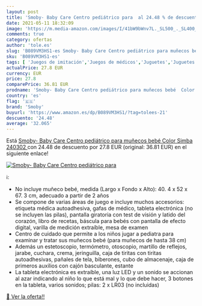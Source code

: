 ```yaml
---
layout: post
title: 'Smoby- Baby Care Centro pediátrico para  al 24.48 % de descuento'
date: 2021-05-11 18:32:09
image: 'https://m.media-amazon.com/images/I/41bW9bWnv7L._SL500_._SL400_.jpg'
comments: true
category: ofertas
author: 'tole.es'
slug: 'B089VM3HS1-es Smoby- Baby Care Centro pediátrico para muñecos bebé Color...'
sku: 'B089VM3HS1-es'
tags: [ 'Juegos de imitación','Juegos de médicos','Juguetes','Juguetes y juegos','simba','smoby', ]
actualPrice: 27.8 EUR
currency: EUR
price: 27.8
comparePrice: 36.81 EUR
prodname: 'Smoby- Baby Care Centro pediátrico para muñecos bebé  Color  Simba 240302 '
country: 'es'
flag: '🇪🇸'
brand: 'Smoby'
buyurl: 'https://www.amazon.es/dp/B089VM3HS1/?tag=tolees-21'
descuento: '24.48'
average: '32.065'
---
```


Está [Smoby- Baby Care Centro pediátrico para muñecos bebé  Color  Simba 240302 ](https://www.amazon.es/dp/B089VM3HS1/?tag=tolees-21) con 24.48 de descuento por 27.8 EUR (original: 36.81 EUR) en el siguiente enlace!

[![Smoby- Baby Care Centro pediátrico para ](https://m.media-amazon.com/images/I/41bW9bWnv7L._SL500_._SL400_.jpg)](https://www.amazon.es/dp/B089VM3HS1/?tag=tolees-21)

ℹ️:

- No incluye muñeco bebé, medida (Largo x Fondo x Alto): 40. 4 x 52 x 67. 3 cm, adecuado a partir de 2 años
- Se compone de varias áreas de juego e incluye muchos accesorios: etiqueta médica autoadhesiva, gafas de médico, tableta electrónica (no se incluyen las pilas), pantalla giratoria con test de visión y latido del corazón, libro de recetas, báscula para bebés con pantalla de efecto digital, varilla de medición extraíble, mesa de examen
- Centro de cuidado que permite a los niños jugar a pediatra para examinar y tratar sus muñecos bebé (para muñecos de hasta 38 cm)
- Además un estetoscopio, termómetro, otoscopio, martillo de reflejos, jarabe, cuchara, crema, jeringuilla, caja de tiritas con tiritas autoadhesivas, pañales de tela, biberones, cubo de almacenaje, caja de primeros auxilios con cajón basculante, estante
- La tableta electrónica es extraíble, una luz LED y un sonido se accionan al azar indicando al niño lo que está mal y lo que debe hacer, 3 botones en la tableta, varios sonidos; pilas: 2 x LR03 (no incluidas)

[🛒 Ver la oferta!!](https://www.amazon.es/dp/B089VM3HS1/?tag=tolees-21)

